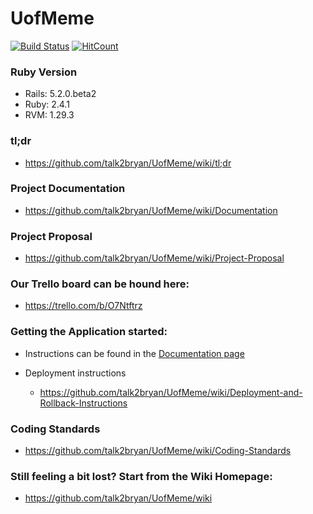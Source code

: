# UofMeme
[![Build Status](https://travis-ci.com/talk2bryan/UofMeme.svg?token=5zYcc4ywcxmJpaRTBL7b&branch=master)](https://travis-ci.com/talk2bryan/UofMeme.svg?token=5zYcc4ywcxmJpaRTBL7b&branch=master)
[![HitCount](http://hits.dwyl.io/talk2bryan/UofMeme.svg)](http://hits.dwyl.io/talk2bryan/UofMeme)



### Ruby Version
  * Rails: 5.2.0.beta2
  * Ruby: 2.4.1
  * RVM: 1.29.3
  
### tl;dr
* https://github.com/talk2bryan/UofMeme/wiki/tl;dr

### Project Documentation
* https://github.com/talk2bryan/UofMeme/wiki/Documentation

### Project Proposal
* https://github.com/talk2bryan/UofMeme/wiki/Project-Proposal

### Our Trello board can be hound here:
* https://trello.com/b/O7Ntftrz

### Getting the Application started:
* Instructions can be found in the [Documentation page](https://github.com/talk2bryan/UofMeme/wiki/Documentation)

* Deployment instructions
  * https://github.com/talk2bryan/UofMeme/wiki/Deployment-and-Rollback-Instructions

### Coding Standards
  * https://github.com/talk2bryan/UofMeme/wiki/Coding-Standards

### Still feeling a bit lost? Start from the Wiki Homepage:
* https://github.com/talk2bryan/UofMeme/wiki

